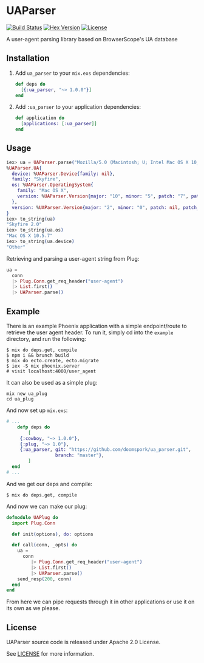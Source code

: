 # UAParser

[![Build Status][travis-img]][travis] [![Hex Version][hex-img]][hex] [![License][license-img]][license]

A user-agent parsing library based on BrowserScope's UA database

[travis-img]: https://travis-ci.org/doomspork/ua_parser.png?branch=master
[travis]: https://travis-ci.org/doomspork/ua_parser
[hex-img]: https://img.shields.io/hexpm/v/ua_parser.svg
[hex]: https://hex.pm/packages/ua_parser
[license-img]: https://img.shields.io/badge/license-Apache%202.0-blue.svg
[license]: http://opensource.org/licenses/Apache-2.0

## Installation

1. Add `ua_parser` to your `mix.exs` dependencies:

    ```elixir
    def deps do
      [{:ua_parser, "~> 1.0.0"}]
    end
    ```

2. Add `:ua_parser` to your application dependencies:

    ```elixir
    def application do
      [applications: [:ua_parser]]
    end
    ```

## Usage

```elixir
iex> ua = UAParser.parse("Mozilla/5.0 (Macintosh; U; Intel Mac OS X 10_5_7; en-us) AppleWebKit/530.17 (KHTML, like Gecko) Version/4.0 Safari/530.17 Skyfire/2.0")
%UAParser.UA{
  device: %UAParser.Device{family: nil},
  family: "Skyfire",
  os: %UAParser.OperatingSystem{
    family: "Mac OS X",
    version: %UAParser.Version{major: "10", minor: "5", patch: "7", patch_minor: nil}
  },
  version: %UAParser.Version{major: "2", minor: "0", patch: nil, patch_minor: nil}
}
iex> to_string(ua)
"Skyfire 2.0"
iex> to_string(ua.os)
"Mac OS X 10.5.7"
iex> to_string(ua.device)
"Other"
```

Retrieving and parsing a user-agent string from Plug:
```elixir
ua =
  conn
  |> Plug.Conn.get_req_header("user-agent")
  |> List.first()
  |> UAParser.parse()
```

## Example
There is an example Phoenix application with a simple endpoint/route to retrieve the user agent header.
To run it, simply cd into the `example` directory, and run the following:

```shell
$ mix do deps.get, compile
$ npm i && brunch build
$ mix do ecto.create, ecto.migrate
$ iex -S mix phoenix.server
# visit localhost:4000/user_agent
```

It can also be used as a simple plug:

```shell
mix new ua_plug
cd ua_plug
```

And now set up `mix.exs`:

```elixir
# ...
	defp deps do
		[
     {:cowboy, "~> 1.0.0"},
     {:plug, "~> 1.0"},
     {:ua_parser, git: "https://github.com/doomspork/ua_parser.git",
                  branch: "master"},
		]
  end
# ...
```

And we get our deps and compile:

```shell
$ mix do deps.get, compile
```

And now we can make our plug:

```elixir
defmodule UAPlug do
  import Plug.Conn

  def init(options), do: options

  def call(conn, _opts) do
    ua = 
      conn
         |> Plug.Conn.get_req_header("user-agent")
         |> List.first()
         |> UAParser.parse()
    send_resp(200, conn)
  end
end
```

From here we can pipe requests through it in other applications or use it on its own as we please.

## License

UAParser source code is released under Apache 2.0 License.

See [LICENSE](LICENSE) for more information.
